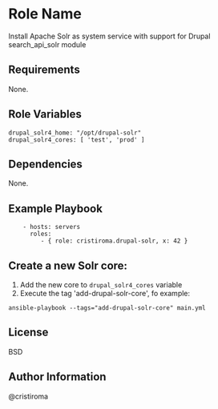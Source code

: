 Role Name
=========

Install Apache Solr as system service with support for Drupal search_api_solr module

Requirements
------------

None.

Role Variables
--------------

```
drupal_solr4_home: "/opt/drupal-solr"
drupal_solr4_cores: [ 'test', 'prod' ]
```

Dependencies
------------

None.

Example Playbook
----------------

```
    - hosts: servers
      roles:
         - { role: cristiroma.drupal-solr, x: 42 }
```

## Create a new Solr core:

1. Add the new core to ``drupal_solr4_cores`` variable
2. Execute the tag 'add-drupal-solr-core', fo example:

``ansible-playbook --tags="add-drupal-solr-core" main.yml``

License
-------

BSD

Author Information
------------------

@cristiroma
